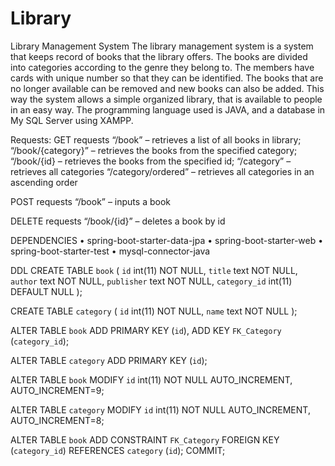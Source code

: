 # Library
Library Management System
The library management system is a system that keeps record of books that the library offers. 
The books are divided into categories according to the genre they belong to. The members have
cards with unique number so that they can be identified. The books that are no longer available
can be removed and new books can also be added.
This way the system allows a simple organized library, that is available to people in an easy way.
The programming language used is JAVA, and a database in My SQL Server using XAMPP.

Requests:
GET requests
“/book” – retrieves a list of all books in library;
“/book/{category}” – retrieves the books from the specified category;
“/book/{id} – retrieves the books from the specified id;
“/category” – retrieves all categories
“/category/ordered” – retrieves all categories in an ascending order

POST requests
“/book” – inputs a book

DELETE requests
“/book/{id}” – deletes a book by id

DEPENDENCIES
•	spring-boot-starter-data-jpa
•	spring-boot-starter-web
•	spring-boot-starter-test
•	mysql-connector-java


DDL
CREATE TABLE `book` (
  `id` int(11) NOT NULL,
  `title` text NOT NULL,
  `author` text NOT NULL,
  `publisher` text NOT NULL,
  `category_id` int(11) DEFAULT NULL
);



CREATE TABLE `category` (
  `id` int(11) NOT NULL,
  `name` text NOT NULL
);

ALTER TABLE `book`
  ADD PRIMARY KEY (`id`),
  ADD KEY `FK_Category` (`category_id`);

ALTER TABLE `category`
  ADD PRIMARY KEY (`id`);

ALTER TABLE `book`
  MODIFY `id` int(11) NOT NULL AUTO_INCREMENT, AUTO_INCREMENT=9;

ALTER TABLE `category`
  MODIFY `id` int(11) NOT NULL AUTO_INCREMENT, AUTO_INCREMENT=8;

ALTER TABLE `book`
  ADD CONSTRAINT `FK_Category` FOREIGN KEY (`category_id`) REFERENCES `category` (`id`);
COMMIT;
